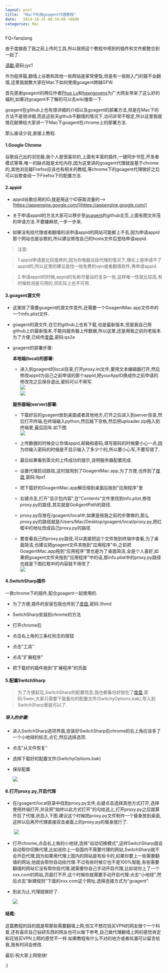```yaml
---
layout: post
title:  "Mac下利用goagent代理教程"
date:   2014-10-25 00:34:08 +0800
categories: Mac
---
```


FQ=fanqiang

由于度娘吞了我之前上传的工具,所以我把这个教程中用到的插件和文件都整合到一起了.

[请戳](https://pan.baidu.com/s/1bpMer7L),密码:jyc1

作为程序猿,翻墙上谷歌和其他一些网站是家常便饭,但是有一些刚入门的猿不会翻墙,这里我就教大家在Mac下如何使用goagent跨越GFW.

首先感谢goagent的两位作者[Phus Lu](https://github.com/phuslu)和[hewigovens](https://github.com/hewigovens)为广大网友带来了这么好的福利,如果对goagent不了解的可以去wiki搜索一下.

goagent在github上也有很详细的介绍以及goagent的部署方法,但是在Mac下的方法不是很详细,而且这些天github不翻墙的情况下,访问非常不稳定,所以这里我就借花献佛给大家讲一下Mac下goagent在chrome上的部署方法.

那么废话少说,直接上教程.

#### 1.Google Chrome

谷歌自己出的浏览器,我个人是很喜欢的,上面有丰富的插件,一键同步书签,开发者模式等等,唯一的缺点就是太吃内存,因为这里讲的goagent代理就是基于chrome的,其他浏览器Firefox应该也有相关的教程,等chrome下的goagent代理做好之后可以谷歌查阅一下Firefox下的配置方法.  

#### 2.appid

- appid谷歌应用的ID,就是用这个ID获取流量的-->[https://appengine.google.com/](https://appengine.google.com/)  

- 关于申请appid的方法大家可以移步至[goagent](https://github.com/goagent/goagent)的github主页,上面有图文并茂的申请方法.不要嫌麻烦,一步一步来.

- 如果没有挂代理或者翻墙的话申请appid的网站可能都上不去,因为申请appid那个网站也是谷歌的,所以建议修改自己的hosts文件后登陆申请appid.

> 注意:
 
> 1.appid申请是比较蛋疼的,因为你电脑没挂代理的情况下,理论上是申请不了appid的,所以这里的建议是找一些免费的vpn或者翻墙软件,再申请appid.

>2.申请appid的时候,appid的名称尽量设的复杂一些,这样唯一性就比较高,有时候检测是可用的,但实际上也不可用.

#### 3.goagent源文件

- 这里除了需要goagent的源文件意外,还需要一个GoagentMac.app文件中的一个info.plist文件.

- goagent的源文件,在它的github上也有下载,也是最新版本,但是我自己用github上的最新版本,不能向服务器上传数据,所以这里,还是用我之前的老版本. 为了方便,已经传[度盘](https://pan.baidu.com/s/1mgA5VuS),密码:qx2a  
- goagent的部署步骤:  

	**本地端(local)的部署:**  
	- 进入到goagent的local目录,打开proxy.ini文件,要用文本编辑器打开,然后修改appid为自己之前申请的那个appid,把yourAppID换成你之前申请的.修改完之后保存退出,密码可以不用写.  
![](http://oclnty4pg.bkt.clouddn.com/agent-1.png)  
![](http://oclnty4pg.bkt.clouddn.com/080217502128332.png)

	**服务器端(server)部署:**  
	
	- 下载好后的goagent放到桌面或者其他地方,打开之后进入到server目录,然后打开终端,在终端输入python,然后敲下空格,然后把uploader.zip拖入到终端里,最后回车.如下图   
![](http://oclnty4pg.bkt.clouddn.com/agent-2.gif)
		
	- 上传数据的时候会让你填appid,邮箱和密码,填写密码的时候要小心一点,因为你输入密码的时候是不显示输入了多少个的,所以要小心写,不要写错了.
	- 最后如果看到英文的上传成功的提示,说明服务器配置完成.

 	- 设置代理启动路径,这时就用到了GoagentMac.app,为了方便,也传到了[度盘](https://pan.baidu.com/s/1i3mVydv),密码:9pxf  
	- 把下载好的GoagentMac.app解压缩到桌面后拖到"应用程序"里  
	- 右键点击,打开"显示包内容",在"Contents"文件里找到info.plist,修改proxy.py的路径,其实就是GoAgentPath的路径.
	- proxy.py存放在/goagent/local中,如果是按我之前的步骤做的,那么proxy.py的路径就是/Users/Mac/Desktop/goagent/local/proxy.py,把红框中的地址改成自己proxy.py的路径  
	- 要查看自己的proxy.py路径,可以直接把这个文件拖到终端中查看,为了桌面简洁,也建议把goagent文件夹拖到"应用程序"中,之前把GoagentMac.app拖到"应用程序"里也是为了桌面简洁,全是个人喜好,如果把goagent文件夹拖到"应用程序"中的话,那info.plist中的proxy.py路径也就是下图红框中的内容就不用改了.  
	![](http://oclnty4pg.bkt.clouddn.com/agent3-1.png)
 

#### 4.SwitchSharp插件

一款chrome下的插件,配合goagent一起使用的.

- 为了方便,插件的安装包我也传到了[度盘](https://pan.baidu.com/s/1bn70x7h),密码:3hmd

- SwitchSharp安装到chrome的方法

- 打开chrome后

- 点击右上角的三条杠标志的按钮

- 点击"工具"

- 点击"扩展程序"

- 把下载好的插件拖到"扩展程序"的页面

#### 5.配置SwitchSharp

> 为了方便起见,SwitchSharp的配置信息,我也都备份好放在了[度盘](https://pan.baidu.com/s/1kT7Qdc7),密码:5wev,大家只需要下载备份的配置文件(SwitchyOptions.bak),导入到SwitchSharp里就可以了.

##### 导入的步骤:

- 进入SwitchSharp选项界面,安装好SwitchSharp后chrome的右上角应该多了一个小地球的标志,点它,然后选择选项.

- 点击"从文件恢复"

- 选择下载好的配置文件(SwitchyOptions.bak)

- 保存配置  

	![](http://oclnty4pg.bkt.clouddn.com/agent-3.png)



#### 6.打开proxy.py,开启代理
- 在/goagent/local目录中找到proxy.py文件,右键点击选择其他方式打开,选择使用终端打开,并且把"始终以此方式打开"的勾给选上,打开proxy.py之后就算开启了代理,状态入下图.建议这个时候把proxy.py文件制作一个替身放到桌面,这样以后再开代理直接双击桌面上的proxy.py的替身就行了.  

　　![](http://oclnty4pg.bkt.clouddn.com/agent-4.png)
　

- 打开chrome,点击右上角的小地球,选择"自动切换模式",这样SwitchSharp就会自动帮你切换代理,比如说你上一些国内不需要代理的网站,SwitchSharp就不会开启代理,因为如果用代理上国内的网站是有些卡的,如果你要上一些需要翻墙的网站,他就会帮你自动挂代理.不过有些时候它也不是100%智能,有些需要翻墙的网站它没有帮你挂代理,就需要你自己手动开启代理,比如说你上了一个xxx.com的网站,页面打不开,这个时候你就需要手动开启代理:点击"小地球",然后点击"新建规则"下面的xxx.com这个网址,选择连接方式为"goagent".

- 到此为止,代理就做好了.

 
	![](http://oclnty4pg.bkt.clouddn.com/agent-5.png)



#### 结尾:
这篇教程的目的就是帮那些需要翻墙上网,但又不想花钱买VPN的网友做个一个科普,还有喜欢自己钻研东西的网友也可以做下参考,自己做代理翻墙上网的感觉肯定和花钱买VPN上网的感觉不一样.如果教程有什么不对的地方或者纰漏可以留言给我,我有时间会修改.

最后:祝大家上网愉快!

:)